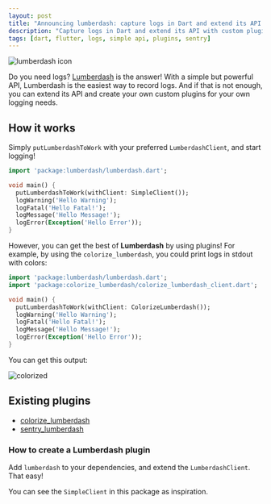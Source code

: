 ```yaml
---
layout: post
title: "Announcing lumberdash: capture logs in Dart and extend its API with custom plugins"
description: "Capture logs in Dart and extend its API with custom plugins"
tags: [dart, flutter, logs, simple api, plugins, sentry]
---
```


![lumberdash icon](https://raw.githubusercontent.com/jorgecoca/lumberdash/master/art/lumberdash.png)

Do you need logs? [Lumberdash](https://github.com/jorgecoca/lumberdash) is the answer! With a simple but powerful API, Lumberdash is the easiest way to record logs. 
And if that is not enough, you can extend its API and create your own custom plugins for your own logging needs.

## How it works

Simply `putLumberdashToWork` with your preferred `LumberdashClient`, and start logging!

```dart
import 'package:lumberdash/lumberdash.dart';

void main() {
  putLumberdashToWork(withClient: SimpleClient());
  logWarning('Hello Warning');
  logFatal('Hello Fatal!');
  logMessage('Hello Message!');
  logError(Exception('Hello Error'));
}
```

However, you can get the best of **Lumberdash** by using plugins! For example, by using the `colorize_lumberdash`, you could print logs in stdout with colors:

```dart
import 'package:lumberdash/lumberdash.dart';
import 'package:colorize_lumberdash/colorize_lumberdash_client.dart';

void main() {
  putLumberdashToWork(withClient: ColorizeLumberdash());
  logWarning('Hello Warning');
  logFatal('Hello Fatal!');
  logMessage('Hello Message!');
  logError(Exception('Hello Error'));
}
```

You can get this output:

![colorized](https://raw.githubusercontent.com/jorgecoca/lumberdash/master/art/colorized.png)

## Existing plugins

- [colorize_lumberdash](https://pub.dartlang.org/packages/colorize_lumberdash)
- [sentry_lumberdash](https://pub.dartlang.org/packages/sentry_lumberdash)

### How to create a Lumberdash plugin

Add `lumberdash` to your dependencies, and extend the `LumberdashClient`. That easy!

You can see the `SimpleClient` in this package as inspiration.
